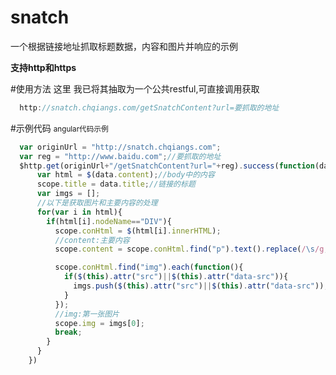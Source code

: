 # snatch
一个根据链接地址抓取标题数据，内容和图片并响应的示例

__支持http和https__

#使用方法
这里 我已将其抽取为一个公共restful,可直接调用获取
```javascript
  http://snatch.chqiangs.com/getSnatchContent?url=要抓取的地址
```
#示例代码
<small>angular代码示例</small>

```javascript
  var originUrl = "http://snatch.chqiangs.com";
  var reg = "http://www.baidu.com";//要抓取的地址
  $http.get(originUrl+"/getSnatchContent?url="+reg).success(function(data){
      var html = $(data.content);//body中的内容
      scope.title = data.title;//链接的标题
      var imgs = [];
      //以下是获取图片和主要内容的处理
      for(var i in html){
        if(html[i].nodeName=="DIV"){
          scope.conHtml = $(html[i].innerHTML);
          //content:主要内容
          scope.content = scope.conHtml.find("p").text().replace(/\s/g,"").substring(0,49)+"...";

          scope.conHtml.find("img").each(function(){
            if($(this).attr("src")||$(this).attr("data-src")){
              imgs.push($(this).attr("src")||$(this).attr("data-src"));
            }
          });
          //img:第一张图片
          scope.img = imgs[0];
          break;
        }
      }
    })
  
```
